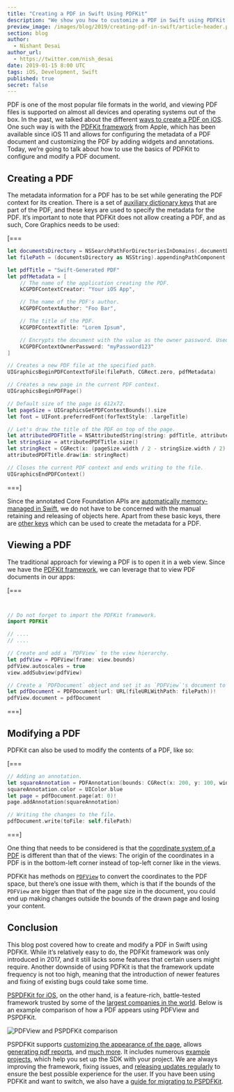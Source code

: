 ```yaml
---
title: "Creating a PDF in Swift Using PDFKit"
description: "We show you how to customize a PDF in Swift using PDFKit."
preview_image: /images/blog/2019/creating-pdf-in-swift/article-header.png
section: blog
author:
  - Nishant Desai
author_url:
  - https://twitter.com/nish_desai
date: 2019-01-15 8:00 UTC
tags: iOS, Development, Swift
published: true
secret: false
---
```


PDF is one of the most popular file formats in the world, and viewing PDF files is supported on almost all devices and operating systems out of the box. In the past, we talked about the different [ways to create a PDF on iOS][]. One such way is with the [PDFKit framework][pdfkit] from Apple, which has been available since iOS 11 and allows for configuring the metadata of a PDF document and customizing the PDF by adding widgets and annotations. Today, we’re going to talk about how to use the basics of PDFKit to configure and modify a PDF document.

## Creating a PDF

The metadata information for a PDF has to be set while generating the PDF context for its creation. There is a set of [auxiliary dictionary keys][metadata keys] that are part of the PDF, and these keys are used to specify the metadata for the PDF. It’s important to note that PDFKit does not allow creating a PDF, and as such, Core Graphics needs to be used:

[===

```swift
let documentsDirectory = NSSearchPathForDirectoriesInDomains(.documentDirectory, .userDomainMask, true)[0]
let filePath = (documentsDirectory as NSString).appendingPathComponent("foo.pdf") as String

let pdfTitle = "Swift-Generated PDF"
let pdfMetadata = [
    // The name of the application creating the PDF.
    kCGPDFContextCreator: "Your iOS App",

    // The name of the PDF's author.
    kCGPDFContextAuthor: "Foo Bar",

    // The title of the PDF.
    kCGPDFContextTitle: "Lorem Ipsum",

    // Encrypts the document with the value as the owner password. Used to enable/disable different permissions.
    kCGPDFContextOwnerPassword: "myPassword123"
]

// Creates a new PDF file at the specified path.
UIGraphicsBeginPDFContextToFile(filePath, CGRect.zero, pdfMetadata)

// Creates a new page in the current PDF context.
UIGraphicsBeginPDFPage()

// Default size of the page is 612x72.
let pageSize = UIGraphicsGetPDFContextBounds().size
let font = UIFont.preferredFont(forTextStyle: .largeTitle)

// Let's draw the title of the PDF on top of the page.
let attributedPDFTitle = NSAttributedString(string: pdfTitle, attributes: [NSAttributedString.Key.font: font])
let stringSize = attributedPDFTitle.size()
let stringRect = CGRect(x: (pageSize.width / 2 - stringSize.width / 2), y: 20, width: stringSize.width, height: stringSize.height)
attributedPDFTitle.draw(in: stringRect)

// Closes the current PDF context and ends writing to the file.
UIGraphicsEndPDFContext()
```

===]

Since the annotated Core Foundation APIs are [automatically memory-managed in Swift][], we do not have to be concerned with the manual retaining and releasing of objects here. Apart from these basic keys, there are [other keys][metadata keys] which can be used to create the metadata for a PDF.

## Viewing a PDF

The traditional approach for viewing a PDF is to open it in a web view. Since we have the [PDFKit framework][pdfkit], we can leverage that to view PDF documents in our apps:

[===

```swift


// Do not forget to import the PDFKit framework.
import PDFKit

// ....
// ....

// Create and add a `PDFView` to the view hierarchy.
let pdfView = PDFView(frame: view.bounds)
pdfView.autoscales = true
view.addSubview(pdfView)

// Create a `PDFDocument` object and set it as `PDFView`'s document to load the document in that view.
let pdfDocument = PDFDocument(url: URL(fileURLWithPath: filePath))!
pdfView.document = pdfDocument
```

===]

## Modifying a PDF

PDFKit can also be used to modify the contents of a PDF, like so:

[===

```swift
// Adding an annotation.
let squareAnnotation = PDFAnnotation(bounds: CGRect(x: 200, y: 100, width: 100, height: 100), forType: PDFAnnotationSubtype.square, withProperties: nil)
squareAnnotation.color = UIColor.blue
let page = pdfDocument.page(at: 0)!
page.addAnnotation(squareAnnotation)

// Writing the changes to the file.
pdfDocument.write(toFile: self.filePath)
```

===]

One thing that needs to be considered is that the [coordinate system of a PDF][] is different than that of the views: The origin of the coordinates in a PDF is in the bottom-left corner instead of top-left corner like in the views.

PDFKit has methods on [`PDFView`][] to convert the coordinates to the PDF space, but there’s one issue with them, which is that if the bounds of the `PDFView` are bigger than that of the page size in the document, you could end up making changes outside the bounds of the drawn page and losing your content.

## Conclusion

This blog post covered how to create and modify a PDF in Swift using PDFKit. While it’s relatively easy to do, the PDFKit framework was only introduced in 2017, and it still lacks some features that certain users might require. Another downside of using PDFKit is that the framework update frequency is not too high, meaning that the introduction of newer features and fixing of existing bugs could take some time.

[PSPDFKit for iOS][], on the other hand, is a feature-rich, battle-tested framework trusted by some of the [largest companies in the world][pspdf-references]. Below is an example comparison of how a PDF appears using PDFView and PSPDFKit.

![PDFView and PSPDFKit comparison](/images/blog/2019/creating-pdf-in-swift/comparison.png)

PSPDFKit supports [customizing the appearance of the page][appearance-mode-manager], allows [generating pdf reports][], and [much more][]. It includes numerous [example projects][], which help you set up the SDK with your project. We are always improving the framework, fixing issues, and [releasing updates regularly][ios-changelog] to ensure the best possible experience for the user. If you have been using PDFKit and want to switch, we also have a [guide for migrating to PSPDFKit][].

[ways to create a pdf on ios]: https://pspdfkit.com/blog/2018/ways-to-create-a-pdf-on-ios/
[metadata keys]: https://developer.apple.com/documentation/coregraphics/cgpdfcontext/auxiliary_dictionary_keys?language=swift
[coordinate system of a pdf]: https://pspdfkit.com/guides/android/current/faq/coordinate-spaces/
[automatically memory-managed in swift]: https://developer.apple.com/documentation/swift/imported_c_and_objective-c_apis/working_with_core_foundation_types
[pdfkit]: https://developer.apple.com/documentation/pdfkit
[appearance-mode-manager]: https://pspdfkit.com/guides/ios/current/customizing-the-interface/appearance-mode-manager/
[`pdfview`]: https://developer.apple.com/documentation/pdfkit/pdfview
[pspdfkit for ios]: https://pspdfkit.com/pdf-sdk/ios/
[pspdf-references]: https://pspdfkit.com/references/
[generating pdf reports]: https://pspdfkit.com/guides/ios/current/generating-pdfs/generating-pdf-reports/
[much more]: https://pspdfkit.com/guides/ios/current/features/detailed-list/
[example projects]: https://pspdfkit.com/guides/ios/current/getting-started/example-projects/
[guide for migrating to pspdfkit]: https://pspdfkit.com/guides/ios/current/migration-guides/migrating-from-apple-pdfkit/
[ios-changelog]: https://pspdfkit.com/changelog/ios/
